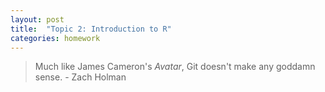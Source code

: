 ```yaml
---
layout: post
title:  "Topic 2: Introduction to R"
categories: homework
---
```


> Much like James Cameron's *Avatar*, Git doesn't make any goddamn
> sense. - Zach Holman
